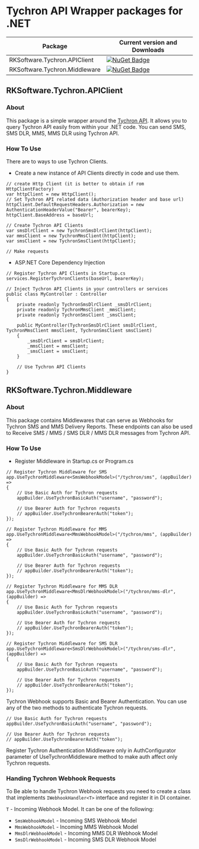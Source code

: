 # Tychron API Wrapper packages for .NET

| Package  |  Current version and Downloads
|---|---|
|  RKSoftware.Tychron.APIClient  | [![NuGet Badge](https://buildstats.info/nuget/RKSoftware.Tychron.APIClient)](https://www.nuget.org/packages/RKSoftware.Tychron.APIClient/)
|  RKSoftware.Tychron.Middleware |  [![NuGet Badge](https://buildstats.info/nuget/RKSoftware.Tychron.Middleware)](https://www.nuget.org/packages/RKSoftware.Tychron.Middleware/)

## RKSoftware.Tychron.APIClient

### About
This package is a simple wrapper around the [Tychron API](https://docs.tychron.info/). It allows you to query Tychron API easily from within your .NET code. You can send SMS, SMS DLR, MMS, MMS DLR using Tychron API.

### How To Use
There are to ways to use Tychron Clients.

- Create a new instance of API Clients directly in code and use them.
```
// create Http Client (it is better to obtain if rom HttpClientFactory)
var httpClient = new HttpClient();
// Set Tychron API related data (Authorization header and base url)
httpClient.DefaultRequestHeaders.Authorization = new AuthenticationHeaderValue("Bearer", bearerKey);
httpClient.BaseAddress = baseUrl;

// Create Tychron API Clients
var smsDlrClient = new TychronSmsDlrClient(httpClient);
var mmsClient = new TychronMmsClient(httpClient);
var smsClient = new TychronSmsClient(httpClient);

// Make requests
```
- ASP.NET Core Dependency Injection
```
// Register Tychron API Clients in Startup.cs
services.RegisterTychronClients(baseUrl, bearerKey);

// Inject Tychron API Clients in your controllers or services
public class MyController : Controller
{
    private readonly TychronSmsDlrClient _smsDlrClient;
    private readonly TychronMmsClient _mmsClient;
    private readonly TychronSmsClient _smsClient;

    public MyController(TychronSmsDlrClient smsDlrClient, TychronMmsClient mmsClient, TychronSmsClient smsClient)
    {
        _smsDlrClient = smsDlrClient;
        _mmsClient = mmsClient;
        _smsClient = smsClient;
    }

    // Use Tychron API Clients
}
```

## RKSoftware.Tychron.Middleware

### About
This package contains Middlewares that can serve as Webhooks for Tychron SMS and MMS Delivery Reports. 
These endpoints can also be used to Receive SMS / MMS / SMS DLR / MMS DLR messages from Tychron API.

### How To Use
- Register Middleware in Startup.cs or Program.cs
```
// Register Tychron Middleware for SMS
app.UseTychronMiddleware<SmsWebhookModel>("/tychron/sms", (appBuilder) =>
{
    // Use Basic Auth for Tychron requests
    appBuilder.UseTychronBasicAuth("username", "password");

    // Use Bearer Auth for Tychron requests
    // appBuilder.UseTychronBearerAuth("token");
});

// Register Tychron Middleware for MMS
app.UseTychronMiddleware<MmsWebhookModel>("/tychron/mms", (appBuilder) =>
{
    // Use Basic Auth for Tychron requests
    appBuilder.UseTychronBasicAuth("username", "password");

    // Use Bearer Auth for Tychron requests
    // appBuilder.UseTychronBearerAuth("token");
});

// Register Tychron Middleware for MMS DLR
app.UseTychronMiddleware<MmsDlrWebhookModel>("/tychron/mms-dlr", (appBuilder) =>
{
    // Use Basic Auth for Tychron requests
    appBuilder.UseTychronBasicAuth("username", "password");

    // Use Bearer Auth for Tychron requests
    // appBuilder.UseTychronBearerAuth("token");
});

// Register Tychron Middleware for SMS DLR
app.UseTychronMiddleware<SmsDlrWebhookModel>("/tychron/sms-dlr", (appBuilder) =>
{
    // Use Basic Auth for Tychron requests
    appBuilder.UseTychronBasicAuth("username", "password");

    // Use Bearer Auth for Tychron requests
    // appBuilder.UseTychronBearerAuth("token");
});
```

Tychron Webhook supports Basic and Bearer Authentication. You can use any of the two methods to authenticate Tychron requests.
```
// Use Basic Auth for Tychron requests
appBuilder.UseTychronBasicAuth("username", "password");

// Use Bearer Auth for Tychron requests
// appBuilder.UseTychronBearerAuth("token");
```

Register Tychron Authentication Middleware only in AuthConfigurator parameter of UseTychronMiddleware method to make auth affect only Tychron requests.

### Handing Tychron Webhook Requests

To Be able to handle Tychron Webhook requests you need to create a class that implements `IWebhookHandler<T>` interface and register it in DI container.

`T` -  Incoming Webhook Model. It can be one of the following:
- `SmsWebhookModel` - Incoming SMS Webhook Model
- `MmsWebhookModel` - Incoming MMS Webhook Model
- `MmsDlrWebhookModel` - Incoming MMS DLR Webhook Model
- `SmsDlrWebhookModel` - Incoming SMS DLR Webhook Model